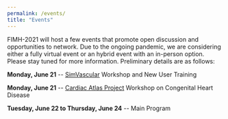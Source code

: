 ```yaml
---
permalink: /events/
title: "Events"
---
```


FIMH-2021 will host a few events that promote open discussion and opportunities to network. Due to the ongoing pandemic, we are considering either a fully virtual event or an hybrid event with an in-person option. Please stay tuned for more information. Preliminary details are as follows:

**Monday, June 21** -- [SimVascular](http://www.simvascular.org) Workshop and New User Training

**Monday, June 21** -- [Cardiac Atlas Project](https://www.cardiacatlas.org) Workshop on Congenital Heart Disease

**Tuesday, June 22 to Thursday, June 24** -- Main Program


